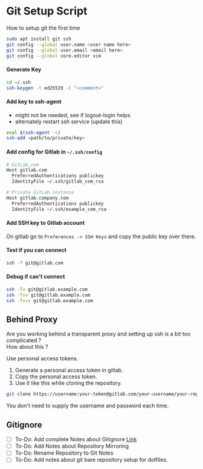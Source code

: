 # Git Setup Script

How to setup git the first time

```bash
sudo apt install git ssh
git config --global user.name <user name here>
git config --global user.email <email here>
git config --global core.editor vim
```

#### Generate Key

```bash
cd ~/.ssh
ssh-keygen -t ed25519 -C "<comment>"
```

#### Add key to ssh-agent

- might not be needed, see if logout-login helps
- alternately restart ssh service (update this)

```bash
eval $(ssh-agent -s)
ssh-add <path/to/private/key>
```

#### Add config for Gitlab in `~/.ssh/config`

```bash
# GitLab.com
Host gitlab.com
  PreferredAuthentications publickey
  IdentityFile ~/.ssh/gitlab_com_rsa

# Private GitLab instance
Host gitlab.company.com
  PreferredAuthentications publickey
  IdentityFile ~/.ssh/example_com_rsa
```

#### Add SSH key to Gitlab account

On gitlab go to `Preferences -> SSH Keys` and copy the public key over there.

#### Test if you can connect

```bash
ssh -T git@gitlab.com
```

#### Debug if can't connect

```bash
ssh -Tv git@gitlab.example.com
ssh -Tvv git@gitlab.example.com
ssh -Tvvv git@gitlab.example.com
```

## Behind Proxy

Are you working behind a transparent proxy and setting up ssh is a bit too
complicated ?  
How about this ?

Use personal access tokens.

1. Generate a personal access token in gitlab.
2. Copy the personal access token.
3. Use it like this while cloning the repository.

```bash
git clone https://username:your-token@gitlab.com/your-username/your-repository.git
```

You don't need to supply the username and password each time.

## Gitignore

- [ ] To-Do: Add complete Notes about Gitignore
      [Link](https://www.freecodecamp.org/news/gitignore-file-how-to-ignore-files-and-folders-in-git/)
- [ ] To-Do: Add Notes about Repository Mirroring
- [ ] To-Do: Rename Repository to Git Notes
- [ ] To-Do: Add notes about git bare repository setup for dotfiles.